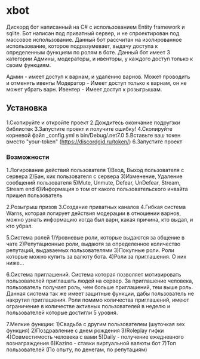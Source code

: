 # xbot

Дискорд бот написанный на C# с использованием Entity framework и sqlite.
Бот написан под приватный сервер, и не спроектирован под массовое использование.
Данный бот рассчитан на изолированное использование, которое подразумевает, выдачу доступа к определенным функциям по ролям в боте. 
Данный бот имеет 3 категории Админы, модераторы, и ивенторы, у каждого доступ только к своим функциям.

Админ - имеет доступ к варнам, и удалению варнов. Может проводить и отменять ивенты
Модератор - Имеет доступ только к варнам, он не может убрать варн.
Ивентер - Имеет доступ к розыгрышам.

## Установка

1.Скопируйте и откройте проект
2.Дождитесь окончание подругзки библиотек
3.Запустите проект и получите ошибку!
4.Скопируйте корневой файл _config.yml в bin/Debug/.net7.0
5.Вставьте ваш токен вместо "your-token" (https://discordgid.ru/token/)
6.Запустите проект

### Возможности

1.Логирование действий пользователя
  1)Вход, Выход пользователя с сервера
  2)Бан, кик пользователя с сервера
  3)Изменение, Удаление сообщений пользователя
  5)Mute, Unmute, Defear, UnDefear, Stream, Stream end
  6)Информация о том от какого пользовательского инвайта пришел пользователь

2.Розыгрыш призов
3.Создание приватных каналов
4.Гибкая система Warns, которая логирует действия модерации в отношении варнов, можно узнать информацию когда был варн, какая причина, кто выдал, и кто убрал.

5.Система ролей
  1)Уровневые роли, которые выдаются за общение в чате
  2)Репутационные роли, выдаютя за определенное количество репутаций, выдаваемых пользователями
  3)Покупные роли. Роли которые можно купить за валюту бота.
  4)Роли за приглашения. О них ниже...

6.Система приглашений.
Система которая позволяет мотивировать пользователей приглашать людей на сервер. За приглашение человека, пользователь получает роль, чем больше приглашений, тем выше роль.
Данная система так же имеет защитные функции, дабы пользователь не накрутил приглашения. Роли помимо количества приглашений, имеют ограничение в количестве активных пользователей в неделю и пользователей которые достигли 5 уровня.

7.Мелкие функции:
1)Свадьба с другим пользователем (шуточкая sex функция)
2)Поздравление с днем рождения
3)Roleplay гифки
4)Совместимость человека с вами
5)Daily - получение ежедневного вознаграждения
6)Kazino - ставки виртуальной валюты бот
7)Топ пользователей (По опыту, по денегам, по репутациям)
